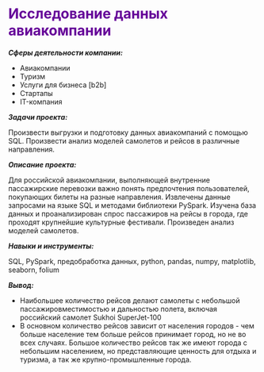 <span style="color:#660099">
<h1>Исследование данных авиакомпании</h1></span>

***Cферы деятельности компании:***

- Авиакомпании
- Туризм
- Услуги для бизнеса [b2b]
- Стартапы
- IT-компания
    
***Задачи проекта:***

Произвести выгрузки и подготовку данных авиакомпаний с помощью SQL. Произвести анализ моделей самолетов и  рейсов в различные направления.

***Описание проекта:***
    
Для российской авиакомпании, выполняющей внутренние пассажирские перевозки важно понять предпочтения пользователей, покупающих билеты на разные направления.
Извлечены данные запросами на языке SQL и методами библиотеки PySpark.
Изучена база данных и проанализирован спрос пассажиров на рейсы в города, где проходят крупнейшие культурные фестивали. Произведен анализ моделей самолетов.

***Навыки и инструменты:***

SQL, PySpark, предобработка данных, python, pandas, numpy, matplotlib, seaborn, folium

***Вывод:***

- Наибольшее количество рейсов делают самолеты с небольшой пассажировместимостью и дальностью полета, включая российский самолет Sukhoi SuperJet-100
- В основном количество рейсов зависит от населения городов - чем больше население тем больше рейсов принимает город, но не во всех случаях. Большое количество рейсов так же имеют города с небольшим населением, но представляющие ценность для отдыха и туризма, а так же крупно-промышленные города.